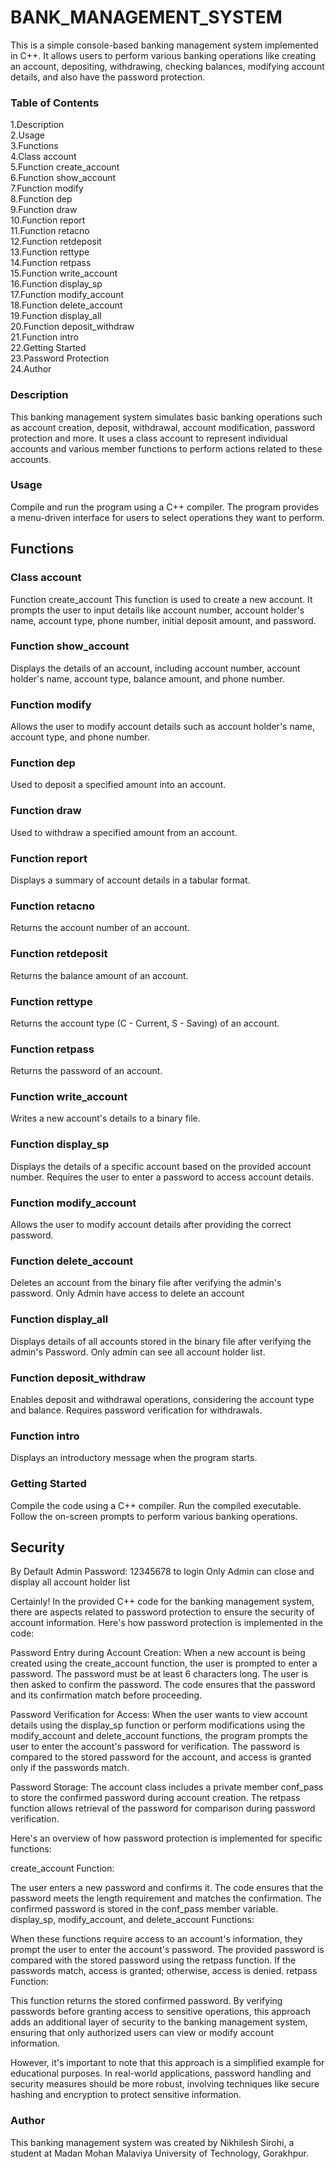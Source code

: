 # BANK_MANAGEMENT_SYSTEM
This is a simple console-based banking management system implemented in C++. It allows users to perform various banking operations like creating an account, depositing, withdrawing, checking balances, modifying account details, and also have the password protection.

### Table of Contents
1.Description  
2.Usage  
3.Functions  
4.Class account  
5.Function create_account  
6.Function show_account  
7.Function modify  
8.Function dep  
9.Function draw  
10.Function report  
11.Function retacno  
12.Function retdeposit  
13.Function rettype  
14.Function retpass  
15.Function write_account  
16.Function display_sp  
17.Function modify_account  
18.Function delete_account  
19.Function display_all  
20.Function deposit_withdraw  
21.Function intro  
22.Getting Started  
23.Password Protection  
24.Author  
### Description
This banking management system simulates basic banking operations such as account creation, deposit, withdrawal, account modification, password protection and more. It uses a class account to represent individual accounts and various member functions to perform actions related to these accounts.

### Usage
Compile and run the program using a C++ compiler. The program provides a menu-driven interface for users to select operations they want to perform.

## Functions
### Class account
Function create_account
This function is used to create a new account. It prompts the user to input details like account number, account holder's name, account type, phone number, initial deposit amount, and password.

### Function show_account
Displays the details of an account, including account number, account holder's name, account type, balance amount, and phone number.

### Function modify
Allows the user to modify account details such as account holder's name, account type, and phone number.

### Function dep
Used to deposit a specified amount into an account.

### Function draw
Used to withdraw a specified amount from an account.

### Function report
Displays a summary of account details in a tabular format.

### Function retacno
Returns the account number of an account.

### Function retdeposit
Returns the balance amount of an account.

### Function rettype
Returns the account type (C - Current, S - Saving) of an account.

### Function retpass
Returns the password of an account.

### Function write_account
Writes a new account's details to a binary file.

### Function display_sp
Displays the details of a specific account based on the provided account number. Requires the user to enter a password to access account details.

### Function modify_account
Allows the user to modify account details after providing the correct password.

### Function delete_account
Deletes an account from the binary file after verifying the admin's password.
Only Admin have access to delete an account

### Function display_all
Displays details of all accounts stored in the binary file after verifying the admin's Password.
Only admin can see all account holder list.

### Function deposit_withdraw
Enables deposit and withdrawal operations, considering the account type and balance. Requires password verification for withdrawals.

### Function intro
Displays an introductory message when the program starts.

### Getting Started
Compile the code using a C++ compiler.
Run the compiled executable.
Follow the on-screen prompts to perform various banking operations.

## Security
By Default Admin Password: 12345678 to login
Only Admin can close and display all account holder list

Certainly! In the provided C++ code for the banking management system, there are aspects related to password protection to ensure the security of account information. Here's how password protection is implemented in the code:

Password Entry during Account Creation:
When a new account is being created using the create_account function, the user is prompted to enter a password. The password must be at least 6 characters long. The user is then asked to confirm the password. The code ensures that the password and its confirmation match before proceeding.

Password Verification for Access:
When the user wants to view account details using the display_sp function or perform modifications using the modify_account and delete_account functions, the program prompts the user to enter the account's password for verification. The password is compared to the stored password for the account, and access is granted only if the passwords match.

Password Storage:
The account class includes a private member conf_pass to store the confirmed password during account creation. The retpass function allows retrieval of the password for comparison during password verification.

Here's an overview of how password protection is implemented for specific functions:

create_account Function:

The user enters a new password and confirms it.
The code ensures that the password meets the length requirement and matches the confirmation.
The confirmed password is stored in the conf_pass member variable.
display_sp, modify_account, and delete_account Functions:

When these functions require access to an account's information, they prompt the user to enter the account's password.
The provided password is compared with the stored password using the retpass function.
If the passwords match, access is granted; otherwise, access is denied.
retpass Function:

This function returns the stored confirmed password.
By verifying passwords before granting access to sensitive operations, this approach adds an additional layer of security to the banking management system, ensuring that only authorized users can view or modify account information.

However, it's important to note that this approach is a simplified example for educational purposes. In real-world applications, password handling and security measures should be more robust, involving techniques like secure hashing and encryption to protect sensitive information.

### Author
This banking management system was created by Nikhilesh Sirohi, a student at Madan Mohan Malaviya University of Technology, Gorakhpur.







